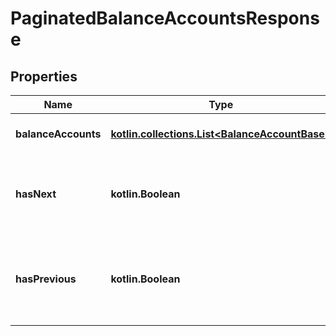 
# PaginatedBalanceAccountsResponse

## Properties
Name | Type | Description | Notes
------------ | ------------- | ------------- | -------------
**balanceAccounts** | [**kotlin.collections.List&lt;BalanceAccountBase&gt;**](BalanceAccountBase.md) | List of balance accounts. | 
**hasNext** | **kotlin.Boolean** | Indicates whether there are more items on the next page. | 
**hasPrevious** | **kotlin.Boolean** | Indicates whether there are more items on the previous page. | 



